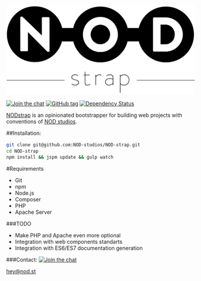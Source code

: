 [logo-image]: /image/logo.strap.png?raw=true
[repo-url]: https://github.com/NOD-studios/NOD-strap
[david-url]: https://david-dm.org/NOD-studios/NOD-strap
[david-image]: https://david-dm.org/NOD-studios/NOD-strap.svg
[gitter-image]: https://img.shields.io/badge/GITTER-join%20chat-green.svg
[gitter-url]: http://bit.ly/NOD-chat
[tag-image]: https://img.shields.io/github/tag/NOD-studios/NOD-strap.svg
[tag-url]: https://github.com/NOD-studios/NOD-strap/tags

[![NODstrap][logo-image]][repo-url]

[![Join the chat][gitter-image]][gitter-url]
[![GitHub tag][tag-image]][tag-url]
[![Dependency Status][david-image]][david-url]

[NODstrap]([repo-url]) is an opinionated bootstrapper for building web projects with conventions of [NOD studios](http://nod.st).

##Installation:
```bash
git clone git@github.com:NOD-studios/NOD-strap.git
cd NOD-strap
npm install && jspm update && gulp watch
```

#Requirements
- Git
- npm
- Node.js
- Composer
- PHP
- Apache Server

###TODO
- Make PHP and Apache even more optional
- Integration with web components standarts
- Integration with ES6/ES7 documentation generation

###Contact:
[![Join the chat][gitter-image]][gitter-url]

[hey@nod.st](mailto:hey@nod.st)
